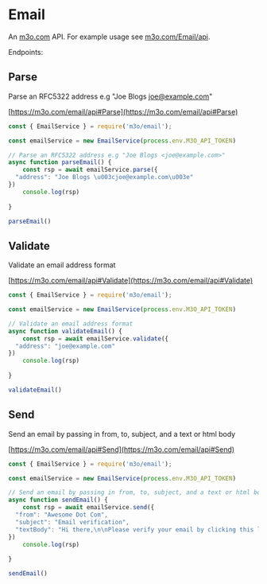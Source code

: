 # Email

An [m3o.com](https://m3o.com) API. For example usage see [m3o.com/Email/api](https://m3o.com/Email/api).

Endpoints:

## Parse

Parse an RFC5322 address e.g "Joe Blogs <joe@example.com>"


[https://m3o.com/email/api#Parse](https://m3o.com/email/api#Parse)

```js
const { EmailService } = require('m3o/email');

const emailService = new EmailService(process.env.M3O_API_TOKEN)

// Parse an RFC5322 address e.g "Joe Blogs <joe@example.com>"
async function parseEmail() {
	const rsp = await emailService.parse({
  "address": "Joe Blogs \u003cjoe@example.com\u003e"
})
	console.log(rsp)
	
}

parseEmail()
```
## Validate

Validate an email address format


[https://m3o.com/email/api#Validate](https://m3o.com/email/api#Validate)

```js
const { EmailService } = require('m3o/email');

const emailService = new EmailService(process.env.M3O_API_TOKEN)

// Validate an email address format
async function validateEmail() {
	const rsp = await emailService.validate({
  "address": "joe@example.com"
})
	console.log(rsp)
	
}

validateEmail()
```
## Send

Send an email by passing in from, to, subject, and a text or html body


[https://m3o.com/email/api#Send](https://m3o.com/email/api#Send)

```js
const { EmailService } = require('m3o/email');

const emailService = new EmailService(process.env.M3O_API_TOKEN)

// Send an email by passing in from, to, subject, and a text or html body
async function sendEmail() {
	const rsp = await emailService.send({
  "from": "Awesome Dot Com",
  "subject": "Email verification",
  "textBody": "Hi there,\n\nPlease verify your email by clicking this link: $micro_verification_link"
})
	console.log(rsp)
	
}

sendEmail()
```

